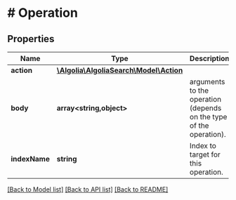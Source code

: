 # # Operation

## Properties

Name | Type | Description | Notes
------------ | ------------- | ------------- | -------------
**action** | [**\Algolia\AlgoliaSearch\Model\Action**](Action.md) |  | [optional]
**body** | **array<string,object>** | arguments to the operation (depends on the type of the operation). | [optional]
**indexName** | **string** | Index to target for this operation. | [optional]

[[Back to Model list]](../../README.md#models) [[Back to API list]](../../README.md#endpoints) [[Back to README]](../../README.md)
